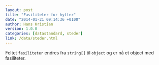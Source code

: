 ```yaml
---
layout: post
title: "Fasiliteter for hytter"
date: "2014-01-21 09:14:36 +0100"
author: Hans Kristian
version: 1.0.0
categories: [datastandard, steder]
link: /data/steder.html
---
```


Feltet `fasiliteter` endres fra `string[]` til `object` og er nå et object med
fasiliteter.

<!-- more -->

